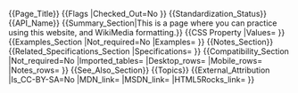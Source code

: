 {{Page_Title}}
{{Flags
|Checked_Out=No
}}
{{Standardization_Status}}
{{API_Name}}
{{Summary_Section|This is a page where you can practice using this website, and WikiMedia formatting.}}
{{CSS Property
|Values=
}}
{{Examples_Section
|Not_required=No
|Examples=
}}
{{Notes_Section}}
{{Related_Specifications_Section
|Specifications=
}}
{{Compatibility_Section
|Not_required=No
|Imported_tables=
|Desktop_rows=
|Mobile_rows=
|Notes_rows=
}}
{{See_Also_Section}}
{{Topics}}
{{External_Attribution
|Is_CC-BY-SA=No
|MDN_link=
|MSDN_link=
|HTML5Rocks_link=
}}